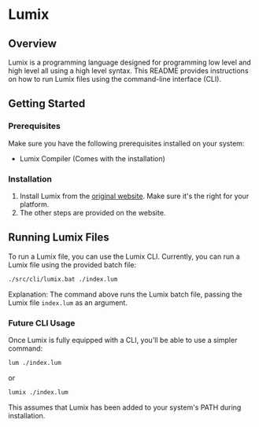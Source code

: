 # Lumix

## Overview

Lumix is a programming language designed for programming low level and high level all using a high level syntax. This README provides instructions on how to run Lumix files using the command-line interface (CLI).

## Getting Started

### Prerequisites

Make sure you have the following prerequisites installed on your system:

- Lumix Compiler (Comes with the installation)

### Installation

1. Install Lumix from the [original website](https://lumixlang.github.io/). Make sure it's the right for your platform.
2. The other steps are provided on the website.

## Running Lumix Files

To run a Lumix file, you can use the Lumix CLI. Currently, you can run a Lumix file using the provided batch file:

```bash
./src/cli/lumix.bat ./index.lum
```

Explanation: The command above runs the Lumix batch file, passing the Lumix file `index.lum` as an argument.

### Future CLI Usage

Once Lumix is fully equipped with a CLI, you'll be able to use a simpler command:

```bash
lum ./index.lum
```
or
```bash
lumix ./index.lum
```

This assumes that Lumix has been added to your system's PATH during installation.